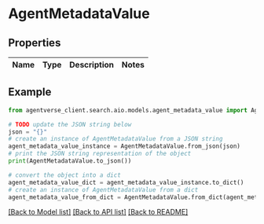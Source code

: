 # AgentMetadataValue


## Properties

Name | Type | Description | Notes
------------ | ------------- | ------------- | -------------

## Example

```python
from agentverse_client.search.aio.models.agent_metadata_value import AgentMetadataValue

# TODO update the JSON string below
json = "{}"
# create an instance of AgentMetadataValue from a JSON string
agent_metadata_value_instance = AgentMetadataValue.from_json(json)
# print the JSON string representation of the object
print(AgentMetadataValue.to_json())

# convert the object into a dict
agent_metadata_value_dict = agent_metadata_value_instance.to_dict()
# create an instance of AgentMetadataValue from a dict
agent_metadata_value_from_dict = AgentMetadataValue.from_dict(agent_metadata_value_dict)
```
[[Back to Model list]](../README.md#documentation-for-models) [[Back to API list]](../README.md#documentation-for-api-endpoints) [[Back to README]](../README.md)


